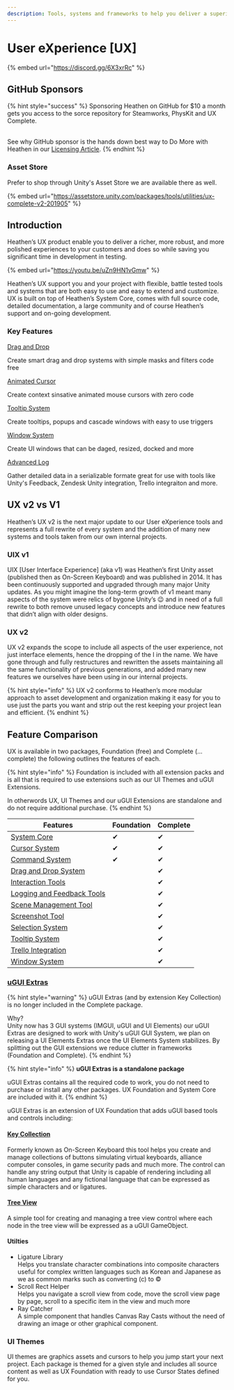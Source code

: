```yaml
---
description: Tools, systems and frameworks to help you deliver a superior User eXperience!
---
```


# User eXperience \[UX]

{% embed url="https://discord.gg/6X3xrRc" %}

## GitHub Sponsors

{% hint style="success" %}
Sponsoring Heathen on GitHub for $10 a month gets you access to the sorce repository for Steamworks, PhysKit and UX Complete.

\
See why GitHub sponsor is the hands down best way to Do More with Heathen in our [Licensing Article](../licensing/).
{% endhint %}

### Asset Store

Prefer to shop through Unity's Asset Store we are available there as well.

{% embed url="https://assetstore.unity.com/packages/tools/utilities/ux-complete-v2-201905" %}

## Introduction

Heathen’s UX product enable you to deliver a richer, more robust, and more polished experiences to your customers and does so while saving you significant time in development in testing.&#x20;

{% embed url="https://youtu.be/uZn9HN1vGmw" %}

Heathen’s UX support you and your project with flexible, battle tested tools and systems that are both easy to use and easy to extend and customize. UX is built on top of Heathen’s System Core, comes with full source code, detailed documentation, a large community and of course Heathen’s support and on-going development.

### Key Features

[Drag and Drop](learning/core-concepts/drag-and-drop-system.md)

Create smart drag and drop systems with simple masks and filters code free

[Animated Cursor](learning/core-concepts/cursor-tools.md)

Create context sinsative animated mouse cursors with zero code

[Tooltip System](learning/core-concepts/tooltips.md)

Create tooltips, popups and cascade windows with easy to use triggers

[Window System](learning/core-concepts/window-tools.md)&#x20;

Create UI windows that can be daged, resized, docked and more

[Advanced Log](learning/core-concepts/feedback-tools.md)

Gather detailed data in a serializable formate great for use with tools like Unity's Feedback, Zendesk Unity integration, Trello integraiton and more.

## UX v2 vs V1

Heathen’s UX v2 is the next major update to our User eXperience tools and represents a full rewrite of every system and the addition of many new systems and tools taken from our own internal projects.

### UIX v1

UIX \[User Interface Experience] (aka v1) was Heathen’s first Unity asset (published then as On-Screen Keyboard) and was published in 2014. It has been continuously supported and upgraded through many major Unity updates. As you might imagine the long-term growth of v1 meant many aspects of the system were relics of bygone Unity’s 😉 and in need of a full rewrite to both remove unused legacy concepts and introduce new features that didn’t align with older designs.

### UX v2

UX v2 expands the scope to include all aspects of the user experience, not just interface elements, hence the dropping of the I in the name. We have gone through and fully restructures and rewritten the assets maintaining all the same functionality of previous generations, and added many new features we ourselves have been using in our internal projects.

{% hint style="info" %}
UX v2 conforms to Heathen’s more modular approach to asset development and organization making it easy for you to use just the parts you want and strip out the rest keeping your project lean and efficient.
{% endhint %}

## Feature Comparison

UX is available in two packages, Foundation (free) and Complete (... complete) the following outlines the features of each.

{% hint style="info" %}
Foundation is included with all extension packs and is all that is required to use extensions such as our UI Themes and uGUI Extensions.

In otherwords UX, UI Themes and our uGUI Extensions are standalone and do not require additional purchase.
{% endhint %}

| Features                                                               | Foundation | Complete |
| ---------------------------------------------------------------------- | ---------- | -------- |
| [System Core](../system-core/)                                         | ✔          | ✔        |
| [Cursor System](learning/core-concepts/cursor-tools.md)                | ✔          | ✔        |
| [Command System](learning/core-concepts/command-system.md)             | ✔          | ✔        |
| [Drag and Drop System](learning/core-concepts/drag-and-drop-system.md) |            | ✔        |
| [Interaction Tools](learning/core-concepts/interaction-tools.md)       |            | ✔        |
| [Logging and Feedback Tools](learning/core-concepts/feedback-tools.md) |            | ✔        |
| [Scene Management Tool](learning/core-concepts/scenes-management.md)   |            | ✔        |
| [Screenshot Tool](api/screenshot.md)                                   |            | ✔        |
| [Selection System](learning/core-concepts/selection-system.md)         |            | ✔        |
| [Tooltip System](learning/core-concepts/tooltips.md)                   |            | ✔        |
| [Trello Integration](api/trello.md)                                    |            | ✔        |
| [Window System](learning/core-concepts/window-tools.md)                |            | ✔        |

### [uGUI Extras](learning/ugui-extras/)

{% hint style="warning" %}
uGUI Extras (and by extension Key Collection) is no longer included in the Complete package.&#x20;

Why?\
Unity now has 3 GUI systems (IMGUI, uGUI and UI Elements) our uGUI Extras are designed to work with Unity's uGUI GUI System, we plan on releasing a UI Elements Extras once the UI Elements System stabilizes. By splitting out the GUI extensions we reduce clutter in frameworks (Foundation and Complete).
{% endhint %}

{% hint style="info" %}
**uGUI Extras is a standalone package**

uGUI Extras contains all the required code to work, you do not need to purchase or install any other packages. UX Foundation and System Core are included with it.
{% endhint %}

uGUI Extras is an extension of UX Foundation that adds uGUI based tools and controls including:

#### [Key Collection](learning/ugui-extras/key-collection.md)

Formerly known as On-Screen Keyboard this tool helps you create and manage collections of buttons simulating virtual keyboards, alliance computer consoles, in game security pads and much more. The control can handle any string output that Unity is capable of rendering including all human languages and any fictional language that can be expressed as simple characters and or ligatures.

#### [Tree View](learning/ugui-extras/tree-view.md)

A simple tool for creating and managing a tree view control where each node in the tree view will be expressed as a uGUI GameObject.

#### Utilties

* Ligature Library\
  Helps you translate character combinations into composite characters useful for complex written languages such as Korean and Japanese as we as common marks such as converting (c) to ©
* Scroll Rect Helper\
  Helps you navigate a scroll view from code, move the scroll view page by page, scroll to a specific item in the view and much more
* Ray Catcher\
  A simple component that handles Canvas Ray Casts without the need of drawing an image or other graphical component.

### UI Themes&#x20;

UI themes are graphics assets and cursors to help you jump start your next project. Each package is themed for a given style and includes all source content as well as UX Foundation with ready to use Cursor States defined for you.
